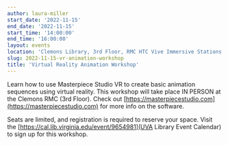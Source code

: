 ```yaml
---
author: laura-miller
start_date: '2022-11-15'
end_date: '2022-11-15'
start_time: '14:00:00'
end_time: '16:00:00'
layout: events
location: 'Clemons Library, 3rd Floor, RMC HTC Vive Immersive Stations 1 and 2'
slug: 2022-11-15-vr-animation-workshop
title: 'Virtual Reality Animation Workshop'
---
```


Learn how to use Masterpiece Studio VR to create basic animation sequences using virtual reality. This workshop will take place IN PERSON at the Clemons RMC (3rd Floor). Check out [https://masterpiecestudio.com](https://masterpiecestudio.com) for more info on the software.

Seats are limited, and registration is required to reserve your space. Visit the [https://cal.lib.virginia.edu/event/9654981](UVA Library Event Calendar) to sign up for this workshop.
